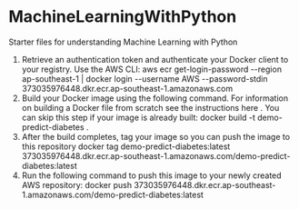 # MachineLearningWithPython
Starter files for understanding Machine Learning with Python
1.  Retrieve an authentication token and authenticate your Docker client to your registry. Use the AWS CLI:
    aws ecr get-login-password --region ap-southeast-1 | docker login --username AWS --password-stdin 373035976448.dkr.ecr.ap-southeast-1.amazonaws.com
2.  Build your Docker image using the following command. For information on building a Docker file from scratch see the instructions here . You can skip this step if your image is already built:
docker build -t demo-predict-diabetes .
3.  After the build completes, tag your image so you can push the image to this repository
docker tag demo-predict-diabetes:latest 373035976448.dkr.ecr.ap-southeast-1.amazonaws.com/demo-predict-diabetes:latest
4.  Run the following command to push this image to your newly created AWS repository:
docker push 373035976448.dkr.ecr.ap-southeast-1.amazonaws.com/demo-predict-diabetes:latest
